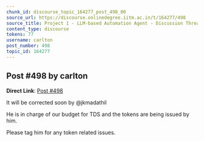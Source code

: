 ```yaml
---
chunk_id: discourse_topic_164277_post_498_00
source_url: https://discourse.onlinedegree.iitm.ac.in/t/164277/498
source_title: Project 1 - LLM-based Automation Agent - Discussion Thread [TDS Jan 2025]
content_type: discourse
tokens: 77
username: carlton
post_number: 498
topic_id: 164277
---
```


## Post #498 by carlton

**Direct Link**: [Post #498](https://discourse.onlinedegree.iitm.ac.in/t/164277/498)

It will be corrected soon by @jkmadathil

He is in charge of our budget for TDS and the tokens are being issued by him.

Please tag him for any token related issues.
